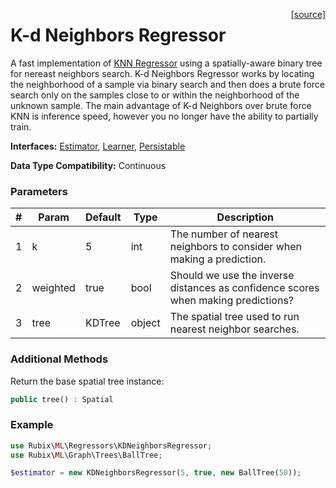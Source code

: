 <span style="float:right;"><a href="https://github.com/RubixML/RubixML/blob/master/src/Regressors/KDNeighborsRegressor.php">[source]</a></span>

# K-d Neighbors Regressor
A fast implementation of [KNN Regressor](knn-regressor.md) using a spatially-aware binary tree for nereast neighbors search. K-d Neighbors Regressor works by locating the neighborhood of a sample via binary search and then does a brute force search only on the samples close to or within the neighborhood of the unknown sample. The main advantage of K-d Neighbors over brute force KNN is inference speed, however you no longer have the ability to partially train.

**Interfaces:** [Estimator](../estimator.md), [Learner](../learner.md), [Persistable](../persistable.md)

**Data Type Compatibility:** Continuous

### Parameters
| # | Param | Default | Type | Description |
|---|---|---|---|---|
| 1 | k | 5 | int | The number of nearest neighbors to consider when making a prediction. |
| 2 | weighted | true | bool | Should we use the inverse distances as confidence scores when making predictions? |
| 3 | tree | KDTree | object | The spatial tree used to run nearest neighbor searches. |

### Additional Methods
Return the base spatial tree instance:
```php
public tree() : Spatial
```

### Example
```php
use Rubix\ML\Regressors\KDNeighborsRegressor;
use Rubix\ML\Graph\Trees\BallTree;

$estimator = new KDNeighborsRegressor(5, true, new BallTree(50));
```